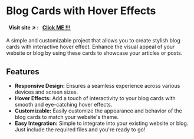 # Blog Cards with Hover Effects

#### &nbsp; Visit site :arrow_upper_right: : &nbsp; [Click ME !!!](https://kallangouda.github.io/Hover-Blog-Cards/)

A simple and customizable project that allows you to create stylish blog cards with interactive hover effect. Enhance the visual appeal of your website or blog by using these cards to showcase your articles or posts.

## Features

- **Responsive Design:** Ensures a seamless experience across various devices and screen sizes.
- **Hover Effects:** Add a touch of interactivity to your blog cards with smooth and eye-catching hover effects.
- **Customizable:** Easily customize the appearance and behavior of the blog cards to match your website's theme.
- **Easy Integration:** Simple to integrate into your existing website or blog. Just include the required files and you're ready to go!
